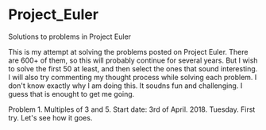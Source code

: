 # Project_Euler
Solutions to problems in Project Euler

This is my attempt at solving the problems posted on Project Euler. There are 600+ of them, so this will probably continue for several years. But I wish to solve the first 50 at least, and then select the ones that sound interesting. I will also try commenting my thought process while solving each problem. I don't know exactly why I am doing this. It soudns fun and challenging. I guess that is enought to get me going.

Problem 1. Multiples of 3 and 5.
        Start date: 3rd of April. 2018. Tuesday.
        First try. Let's see how it goes.
